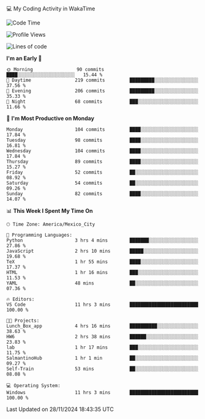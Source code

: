 💻 My Coding Activity in WakaTime
<!--START_SECTION:waka-->
![Code Time](http://img.shields.io/badge/Code%20Time-124%20hrs%202%20mins-blue)

![Profile Views](http://img.shields.io/badge/Profile%20Views-3-blue)

![Lines of code](https://img.shields.io/badge/From%20Hello%20World%20I%27ve%20Written-1.8%20million%20lines%20of%20code-blue)

**I'm an Early 🐤** 

```text
🌞 Morning                90 commits          ████░░░░░░░░░░░░░░░░░░░░░   15.44 % 
🌆 Daytime                219 commits         █████████░░░░░░░░░░░░░░░░   37.56 % 
🌃 Evening                206 commits         █████████░░░░░░░░░░░░░░░░   35.33 % 
🌙 Night                  68 commits          ███░░░░░░░░░░░░░░░░░░░░░░   11.66 % 
```
📅 **I'm Most Productive on Monday** 

```text
Monday                   104 commits         ████░░░░░░░░░░░░░░░░░░░░░   17.84 % 
Tuesday                  98 commits          ████░░░░░░░░░░░░░░░░░░░░░   16.81 % 
Wednesday                104 commits         ████░░░░░░░░░░░░░░░░░░░░░   17.84 % 
Thursday                 89 commits          ████░░░░░░░░░░░░░░░░░░░░░   15.27 % 
Friday                   52 commits          ██░░░░░░░░░░░░░░░░░░░░░░░   08.92 % 
Saturday                 54 commits          ██░░░░░░░░░░░░░░░░░░░░░░░   09.26 % 
Sunday                   82 commits          ████░░░░░░░░░░░░░░░░░░░░░   14.07 % 
```


📊 **This Week I Spent My Time On** 

```text
🕑︎ Time Zone: America/Mexico_City

💬 Programming Languages: 
Python                   3 hrs 4 mins        ███████░░░░░░░░░░░░░░░░░░   27.86 % 
JavaScript               2 hrs 10 mins       █████░░░░░░░░░░░░░░░░░░░░   19.68 % 
TeX                      1 hr 55 mins        ████░░░░░░░░░░░░░░░░░░░░░   17.37 % 
HTML                     1 hr 16 mins        ███░░░░░░░░░░░░░░░░░░░░░░   11.53 % 
YAML                     48 mins             ██░░░░░░░░░░░░░░░░░░░░░░░   07.36 % 

🔥 Editors: 
VS Code                  11 hrs 3 mins       █████████████████████████   100.00 % 

🐱‍💻 Projects: 
Lunch_Box_app            4 hrs 16 mins       ██████████░░░░░░░░░░░░░░░   38.63 % 
HW6                      2 hrs 38 mins       ██████░░░░░░░░░░░░░░░░░░░   23.83 % 
lab                      1 hr 17 mins        ███░░░░░░░░░░░░░░░░░░░░░░   11.75 % 
SalmantinoHub            1 hr 1 min          ██░░░░░░░░░░░░░░░░░░░░░░░   09.27 % 
Self-Train               53 mins             ██░░░░░░░░░░░░░░░░░░░░░░░   08.08 % 

💻 Operating System: 
Windows                  11 hrs 3 mins       █████████████████████████   100.00 % 
```


 Last Updated on 28/11/2024 18:43:35 UTC
<!--END_SECTION:waka-->
